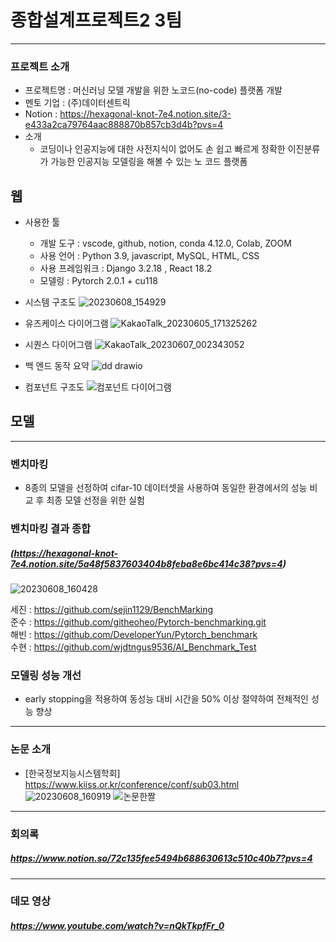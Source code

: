 # 종합설계프로젝트2 3팀
---
### 프로젝트 소개
- 프로젝트명 : 머신러닝 모델 개발을 위한 노코드(no-code) 플랫폼 개발 
- 멘토 기업 : (주)데이터센트릭
- Notion : https://hexagonal-knot-7e4.notion.site/3-e433a2ca79764aac888870b857cb3d4b?pvs=4
- 소개
  - 코딩이나 인공지능에 대한 사전지식이 없어도 손 쉽고 빠르게 정확한 이진분류가 가능한 인공지능 모델링을 해볼 수 있는 노 코드 플랫폼

## 웹
- 사용한 툴
  - 개발 도구 : vscode, github, notion, conda 4.12.0, Colab, ZOOM
  - 사용 언어 : Python 3.9, javascript, MySQL, HTML, CSS
  - 사용 프레임워크 : Django 3.2.18 , React 18.2
  - 모델링 : Pytorch 2.0.1 + cu118 

- 시스템 구조도
![20230608_154929](https://github.com/DeveloperYun/Capstone_design2/assets/81633639/a074085b-dd6e-41c0-a9e0-3c34a21b9d0b)

- 유즈케이스 다이어그램
![KakaoTalk_20230605_171325262](https://github.com/DeveloperYun/Capstone_design2/assets/81633639/4d9155fd-eccf-4371-98bb-186b2054f5fb)

- 시퀀스 다이어그램
![KakaoTalk_20230607_002343052](https://github.com/DeveloperYun/Capstone_design2/assets/81633639/f8162ec1-460a-4372-aa99-fb71fec1fe69)

- 백 엔드 동작 요약 
![dd drawio](https://github.com/DeveloperYun/Capstone_design2/assets/81633639/bd547d9b-5b66-42a8-981e-bfef7a0fe150)

- 컴포넌트 구조도
![컴포넌트 다이어그램](https://github.com/DeveloperYun/Capstone_design2/assets/90898067/60a3a292-a619-4d49-81b2-a82702504172)


## 모델
---
### 벤치마킹 
- 8종의 모델을 선정하여 cifar-10 데이터셋을 사용하여 동일한 환경에서의 성능 비교 후 최종 모델 선정을 위한 실험 

### 벤치마킹 결과 종합  
##### (https://hexagonal-knot-7e4.notion.site/5a48f5837603404b8feba8e6bc414c38?pvs=4) 
![20230608_160428](https://github.com/DeveloperYun/Capstone_design2/assets/81633639/ea986f7d-2744-43d5-91af-9028d7415171) 

세진 : https://github.com/sejin1129/BenchMarking  
준수 : https://github.com/githeoheo/Pytorch-benchmarking.git  
해빈 : https://github.com/DeveloperYun/Pytorch_benchmark  
수현 : https://github.com/wjdtngus9536/AI_Benchmark_Test  

### 모델링 성능 개선
- early stopping을 적용하여 동성능 대비 시간을 50% 이상 절약하여 전체적인 성능 향상

---
### 논문 소개
- [한국정보지능시스템학회] https://www.kiiss.or.kr/conference/conf/sub03.html
![20230608_160919](https://github.com/DeveloperYun/Capstone_design2/assets/81633639/52c8e1f2-c2c5-44e1-959d-3562a5a9bcaa)
![논문한짤](https://github.com/DeveloperYun/Capstone_design2/assets/81633639/2322d1ce-d2ca-4235-8fed-40e39aec417e)

---
### 회의록
  ##### https://www.notion.so/72c135fee5494b688630613c510c40b7?pvs=4
---
### 데모 영상
  ##### https://www.youtube.com/watch?v=nQkTkpfFr_0
